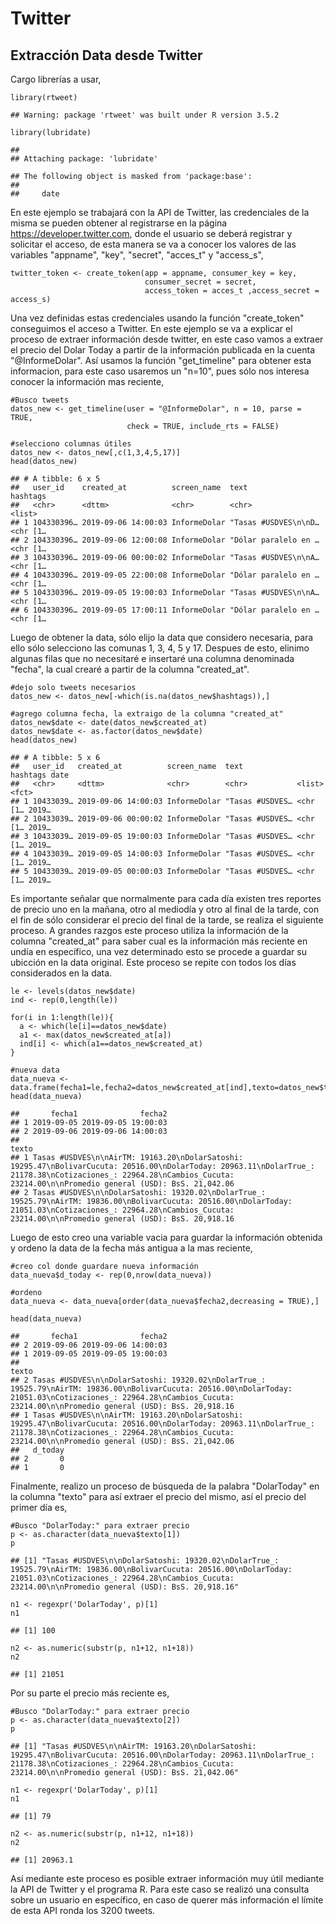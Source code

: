 # Twitter

Extracción Data desde Twitter
-----------------------------

Cargo librerías a usar,

    library(rtweet)

    ## Warning: package 'rtweet' was built under R version 3.5.2

    library(lubridate)

    ## 
    ## Attaching package: 'lubridate'

    ## The following object is masked from 'package:base':
    ## 
    ##     date

En este ejemplo se trabajará con la API de Twitter, las credenciales de
la misma se pueden obtener al registrarse en la página
<https://developer.twitter.com>, donde el usuario se deberá registrar y
solicitar el acceso, de esta manera se va a conocer los valores de las
variables "appname", "key", "secret", "acces\_t" y "access\_s",

    twitter_token <- create_token(app = appname, consumer_key = key,
                                  consumer_secret = secret,
                                  access_token = acces_t ,access_secret = access_s)

Una vez definidas estas credenciales usando la función "create\_token"
conseguimos el acceso a Twitter. En este ejemplo se va a explicar el
proceso de extraer información desde twitter, en este caso vamos a
extraer el precio del Dolar Today a partir de la información publicada
en la cuenta "@InformeDolar". Así usamos la función "get\_timeline" para
obtener esta informacion, para este caso usaremos un "n=10", pues sólo
nos interesa conocer la información mas reciente,

    #Busco tweets
    datos_new <- get_timeline(user = "@InformeDolar", n = 10, parse = TRUE,
                              check = TRUE, include_rts = FALSE)

    #selecciono columnas útiles
    datos_new <- datos_new[,c(1,3,4,5,17)]
    head(datos_new)

    ## # A tibble: 6 x 5
    ##   user_id    created_at          screen_name  text                 hashtags
    ##   <chr>      <dttm>              <chr>        <chr>                <list>  
    ## 1 104330396… 2019-09-06 14:00:03 InformeDolar "Tasas #USDVES\n\nD… <chr [1…
    ## 2 104330396… 2019-09-06 12:00:08 InformeDolar "Dólar paralelo en … <chr [1…
    ## 3 104330396… 2019-09-06 00:00:02 InformeDolar "Tasas #USDVES\n\nA… <chr [1…
    ## 4 104330396… 2019-09-05 22:00:08 InformeDolar "Dólar paralelo en … <chr [1…
    ## 5 104330396… 2019-09-05 19:00:03 InformeDolar "Tasas #USDVES\n\nA… <chr [1…
    ## 6 104330396… 2019-09-05 17:00:11 InformeDolar "Dólar paralelo en … <chr [1…

Luego de obtener la data, sólo elijo la data que considero necesaria,
para ello sólo selecciono las comunas 1, 3, 4, 5 y 17. Despues de esto,
elinimo algunas filas que no necesitaré e insertaré una columna
denominada "fecha", la cual crearé a partir de la columna "created\_at".

    #dejo solo tweets necesarios
    datos_new <- datos_new[-which(is.na(datos_new$hashtags)),]

    #agrego columna fecha, la extraigo de la columna "created_at"
    datos_new$date <- date(datos_new$created_at)
    datos_new$date <- as.factor(datos_new$date)
    head(datos_new)

    ## # A tibble: 5 x 6
    ##   user_id   created_at          screen_name  text            hashtags date 
    ##   <chr>     <dttm>              <chr>        <chr>           <list>   <fct>
    ## 1 10433039… 2019-09-06 14:00:03 InformeDolar "Tasas #USDVES… <chr [1… 2019…
    ## 2 10433039… 2019-09-06 00:00:02 InformeDolar "Tasas #USDVES… <chr [1… 2019…
    ## 3 10433039… 2019-09-05 19:00:03 InformeDolar "Tasas #USDVES… <chr [1… 2019…
    ## 4 10433039… 2019-09-05 14:00:03 InformeDolar "Tasas #USDVES… <chr [1… 2019…
    ## 5 10433039… 2019-09-05 00:00:03 InformeDolar "Tasas #USDVES… <chr [1… 2019…

Es importante señalar que normalmente para cada día existen tres
reportes de precio uno en la mañana, otro al mediodía y otro al final de
la tarde, con el fin de sólo considerar el precio del final de la tarde,
se realiza el siguiente proceso. A grandes razgos este proceso utiliza
la información de la columna "created\_at" para saber cual es la
información más reciente en undía en específico, una vez determinado
esto se procede a guardar su ubicción en la data original. Este proceso
se repite con todos los días considerados en la data.

    le <- levels(datos_new$date)
    ind <- rep(0,length(le))

    for(i in 1:length(le)){
      a <- which(le[i]==datos_new$date)
      a1 <- max(datos_new$created_at[a])
      ind[i] <- which(a1==datos_new$created_at)
    }

    #nueva data
    data_nueva <- data.frame(fecha1=le,fecha2=datos_new$created_at[ind],texto=datos_new$text[ind])
    head(data_nueva)

    ##       fecha1              fecha2
    ## 1 2019-09-05 2019-09-05 19:00:03
    ## 2 2019-09-06 2019-09-06 14:00:03
    ##                                                                                                                                                                                                                        texto
    ## 1 Tasas #USDVES\n\nAirTM: 19163.20\nDolarSatoshi: 19295.47\nBolivarCucuta: 20516.00\nDolarToday: 20963.11\nDolarTrue_: 21178.38\nCotizaciones_: 22964.28\nCambios_Cucuta: 23214.00\n\nPromedio general (USD): BsS. 21,042.06
    ## 2 Tasas #USDVES\n\nDolarSatoshi: 19320.02\nDolarTrue_: 19525.79\nAirTM: 19836.00\nBolivarCucuta: 20516.00\nDolarToday: 21051.03\nCotizaciones_: 22964.28\nCambios_Cucuta: 23214.00\n\nPromedio general (USD): BsS. 20,918.16

Luego de esto creo una variable vacia para guardar la información
obtenida y ordeno la data de la fecha más antigua a la mas reciente,

    #creo col donde guardare nueva información
    data_nueva$d_today <- rep(0,nrow(data_nueva))

    #ordeno
    data_nueva <- data_nueva[order(data_nueva$fecha2,decreasing = TRUE),]

    head(data_nueva)

    ##       fecha1              fecha2
    ## 2 2019-09-06 2019-09-06 14:00:03
    ## 1 2019-09-05 2019-09-05 19:00:03
    ##                                                                                                                                                                                                                        texto
    ## 2 Tasas #USDVES\n\nDolarSatoshi: 19320.02\nDolarTrue_: 19525.79\nAirTM: 19836.00\nBolivarCucuta: 20516.00\nDolarToday: 21051.03\nCotizaciones_: 22964.28\nCambios_Cucuta: 23214.00\n\nPromedio general (USD): BsS. 20,918.16
    ## 1 Tasas #USDVES\n\nAirTM: 19163.20\nDolarSatoshi: 19295.47\nBolivarCucuta: 20516.00\nDolarToday: 20963.11\nDolarTrue_: 21178.38\nCotizaciones_: 22964.28\nCambios_Cucuta: 23214.00\n\nPromedio general (USD): BsS. 21,042.06
    ##   d_today
    ## 2       0
    ## 1       0

Finalmente, realizo un proceso de búsqueda de la palabra "DolarToday" en
la columna "texto" para así extraer el precio del mismo, así el precio
del primer día es,

    #Busco "DolarToday:" para extraer precio
    p <- as.character(data_nueva$texto[1])
    p

    ## [1] "Tasas #USDVES\n\nDolarSatoshi: 19320.02\nDolarTrue_: 19525.79\nAirTM: 19836.00\nBolivarCucuta: 20516.00\nDolarToday: 21051.03\nCotizaciones_: 22964.28\nCambios_Cucuta: 23214.00\n\nPromedio general (USD): BsS. 20,918.16"

    n1 <- regexpr('DolarToday', p)[1]
    n1

    ## [1] 100

    n2 <- as.numeric(substr(p, n1+12, n1+18))
    n2

    ## [1] 21051

Por su parte el precio más reciente es,

    #Busco "DolarToday:" para extraer precio
    p <- as.character(data_nueva$texto[2])
    p

    ## [1] "Tasas #USDVES\n\nAirTM: 19163.20\nDolarSatoshi: 19295.47\nBolivarCucuta: 20516.00\nDolarToday: 20963.11\nDolarTrue_: 21178.38\nCotizaciones_: 22964.28\nCambios_Cucuta: 23214.00\n\nPromedio general (USD): BsS. 21,042.06"

    n1 <- regexpr('DolarToday', p)[1]
    n1

    ## [1] 79

    n2 <- as.numeric(substr(p, n1+12, n1+18))
    n2

    ## [1] 20963.1

Así mediante este proceso es posible extraer información muy útil
mediante la API de Twitter y el programa R. Para este caso se realizó
una consulta sobre un usuario en específico, en caso de querer más
información el límite de esta API ronda los 3200 tweets.

